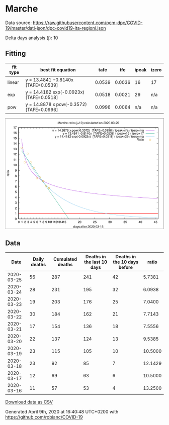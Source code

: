 # Marche

Data source: https://raw.githubusercontent.com/pcm-dpc/COVID-19/master/dati-json/dpc-covid19-ita-regioni.json

Delta days analysis (j): 10

## Fitting 
|fit type|best fit equation|tafe|tfe|ipeak|izero|
|-------|-----|--------|------|---|---|
|linear|y = 13.4841 -0.8140x  [TAFE=0.0539]|0.0539|0.0036|16|17|
|exp|y = 14.4182 exp(-0.0923x)  [TAFE=0.0518]|0.0518|0.0021|29|n/a|
|pow|y = 14.8878 x pow(-0.3572)  [TAFE=0.0996]|0.0996|0.0064|n/a|n/a|

![Plot](COVID-19_marche_j10_2020-03-25.png)

## Data
|Date|Daily deaths|Cumulated deaths|Deaths in the last 10 days|Deaths in the 10 days before|ratio|
|----|----------|-----------|-------|--------------------|-----|
|2020-03-25|56|287|241|42|5.7381|
|2020-03-24|28|231|195|32|6.0938|
|2020-03-23|19|203|176|25|7.0400|
|2020-03-22|30|184|162|21|7.7143|
|2020-03-21|17|154|136|18|7.5556|
|2020-03-20|22|137|124|13|9.5385|
|2020-03-19|23|115|105|10|10.5000|
|2020-03-18|23|92|85|7|12.1429|
|2020-03-17|12|69|63|6|10.5000|
|2020-03-16|11|57|53|4|13.2500|

[Download data as CSV](COVID-19_marche_j10_2020-03-25.csv)

Generated April 9th, 2020 at 16:40:48 UTC+0200 with https://github.com/robianc/COVID-19
